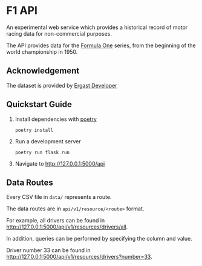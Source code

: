 # F1 API

An experimental web service which provides a historical record of motor racing
data for non-commercial purposes.

The API provides data for the [Formula One][1] series, from the beginning of
the world championship in 1950.


## Acknowledgement

The dataset is provided by [Ergast Developer][2]


## Quickstart Guide

1. Install dependencies with [poetry][3]

   `poetry install`

2. Run a development server

   `poetry run flask run`

3. Navigate to http://127.0.0.1:5000/api


## Data Routes

Every CSV file in `data/` represents a route.

The data routes are in `api/v1/resource/<route>` format.

For example, all drivers can be found in http://127.0.0.1:5000/api/v1/resources/drivers/all.

In addition, queries can be performed by specifying the column and value.

Driver number 33 can be found in http://127.0.0.1:5000/api/v1/resources/drivers?number=33.


[1]: https://en.wikipedia.org/wiki/Formula_One/
[2]: http://ergast.com/mrd/
[3]: https://python-poetry.org/docs/
